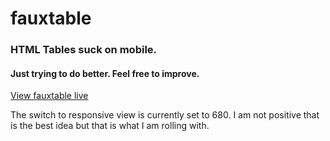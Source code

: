 # fauxtable

### HTML Tables suck on mobile.
#### Just trying to do better.  Feel free to improve.

[View fauxtable live](https://fauxtable.web.app/)

The switch to responsive view is currently set to 680.
I am not positive that is the best idea but that is what I am rolling with.